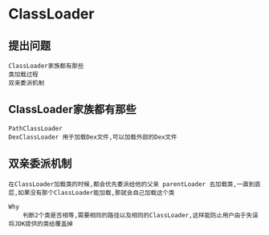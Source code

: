 # ClassLoader

## 提出问题

    ClassLoader家族都有那些
    类加载过程
    双亲委派机制


##   ClassLoader家族都有那些

    PathClassLoader 
    DexClassLoader 用于加载Dex文件,可以加载外部的Dex文件

## 双亲委派机制

    在ClassLoader加载类的时候,都会优先委派给他的父亲 parentLoader 去加载类,一直到底层,如果没有那个ClassLoader能加载,那就会自己加载这个类

    Why
        判断2个类是否相等,需要相同的路径以及相同的ClassLoader,这样能防止用户由于失误将JDK提供的类给覆盖掉

